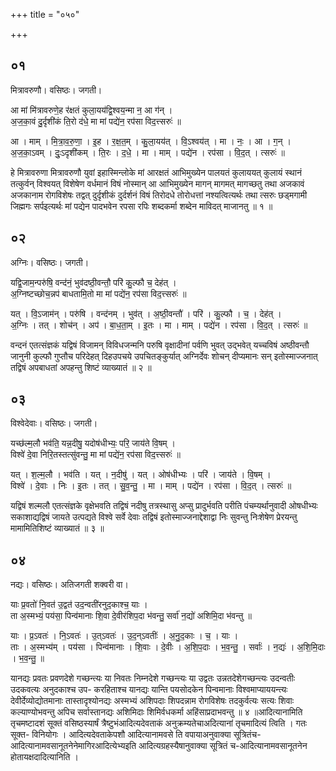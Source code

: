 +++
title = "०५०"

+++


## ०१
मित्रावरुणौ। वसिष्ठः। जगती।

आ मां मि॑त्रावरुणे॒ह र॑क्षतं कुला॒यय॑द्वि॒श्वय॒न्मा न॒ आ ग॑न् ।  
अ॒ज॒का॒वं दु॒र्दृशी॑कं ति॒रो द॑धे॒ मा मां पद्ये॑न॒ रप॑सा विद॒त्त्सरुः॑ ॥

आ । माम् । मि॒त्रा॒व॒रु॒णा॒ । इ॒ह । र॒क्ष॒त॒म् । कु॒ला॒यय॑त् । वि॒ऽश्वय॑त् । मा । नः॒ । आ । ग॒न् ।  
अ॒ज॒का॒ऽवम् । दुः॒ऽदृशी॑कम् । ति॒रः । द॒धे॒ । मा । माम् । पद्ये॑न । रप॑सा । वि॒द॒त् । त्सरुः॑ ॥

हे मित्रावरुणा मित्रावरुणौ युवां इहास्मिन्लोके मां आरक्षतं आभिमुख्येन पालयतं कुलाययत् कुलायं स्थानं तत्कुर्वन् विश्वयत् विशेषेण वर्धमानं विषं नोस्मान् आ आभिमुख्येन मागन् मागमत् मागच्छतु तथा अजकावं अजकानाम रोगविशेषः तद्वत् दुर्दृशीकं दुर्दर्शनं विषं तिरोदधे तोरोधत्तां नश्यत्वित्यर्थः तथा त्सरुः छड्मगामी जिह्मगः सर्पइत्यर्थः मां पद्येन पादभवेन रपसा रपिः शब्दकर्मा शब्देन माविदत् माजानतु ॥ १ ॥

## ०२
अग्निः। वसिष्ठः। जगती।

यद्वि॒जाम॒न्परु॑षि॒ वन्द॑नं॒ भुव॑दष्ठी॒वन्तौ॒ परि॑ कु॒ल्फौ च॒ देह॑त् ।  
अ॒ग्निष्टच्छोच॒न्नप॑ बाधतामि॒तो मा मां पद्ये॑न॒ रप॑सा विद॒त्त्सरुः॑ ॥

यत् । वि॒ऽजाम॑न् । परु॑षि । वन्द॑नम् । भुव॑त् । अ॒ष्ठी॒वन्तौ॑ । परि॑ । कु॒ल्फौ । च॒ । देह॑त् ।  
अ॒ग्निः । तत् । शोच॑न् । अप॑ । बा॒ध॒ता॒म् । इ॒तः । मा । माम् । पद्ये॑न । रप॑सा । वि॒द॒त् । त्सरुः॑ ॥

वन्दनं एतत्संज्ञकं यद्विषं विजामन् विविधजन्मनि परुषि वृक्षादीनां पर्वणि भुवत् उद्भवेत् यच्चविषं अष्ठीवन्तौ जानुनी कुल्फौ गुप्तौच परिदेहत् दिहउपचये उपचितङ्कुर्यात् अग्निर्देवः शोचन् दीप्यमानः सन् इतोस्माज्जनात् तद्विषं अपबाधतां अपहन्तु शिष्टं व्याख्यातं ॥ २ ॥

## ०३
विश्वेदेवाः। वसिष्ठः। जगती।

यच्छ॑ल्म॒लौ भव॑ति॒ यन्न॒दीषु॒ यदोष॑धीभ्यः॒ परि॒ जाय॑ते वि॒षम् ।  
विश्वे॑ दे॒वा निरि॒तस्तत्सु॑वन्तु॒ मा मां पद्ये॑न॒ रप॑सा विद॒त्त्सरुः॑ ॥

यत् । श॒ल्म॒लौ । भव॑ति । यत् । न॒दीषु॑ । यत् । ओष॑धीभ्यः । परि॑ । जाय॑ते । वि॒षम् ।  
विश्वे॑ । दे॒वाः । निः । इ॒तः । तत् । सु॒व॒न्तु॒ । मा । माम् । पद्ये॑न । रप॑सा । वि॒द॒त् । त्सरुः॑ ॥

यद्विषं शल्मलौ एतत्संज्ञके वृक्षेभवति तद्विषं नदीषु तत्रस्थासु अप्सु प्रादुर्भवति परीति पंचम्यर्थानुवादी ओषधीभ्यः सकाशाद्यद्विषं जायते उत्पद्यते विश्वे सर्वे देवाः तद्विषं इतोस्माज्जनाद्देशाद्वा निः सुवन्तु निःशेषेण प्रेरयन्तु मामामितिशिष्टं व्याख्यातं ॥ ३ ॥

## ०४
नद्यः। वसिष्ठः। अतिजगती शक्वरी वा।

याः प्र॒वतो॑ नि॒वत॑ उ॒द्वत॑ उद॒न्वती॑रनुद॒काश्च॒ याः ।  
ता अ॒स्मभ्यं॒ पय॑सा॒ पिन्व॑मानाः शि॒वा दे॒वीर॑शिप॒दा भ॑वन्तु॒ सर्वा॑ न॒द्यो॑ अशिमि॒दा भ॑वन्तु ॥

याः । प्र॒ऽवतः॑ । नि॒ऽवतः॑ । उ॒त्ऽवतः॑ । उ॒द॒न्ऽवतीः॑ । अ॒नु॒द॒काः । च॒ । याः ।  
ताः । अ॒स्मभ्य॑म् । पय॑सा । पिन्व॑मानाः । शि॒वाः । दे॒वीः । अ॒शि॒प॒दाः । भ॒व॒न्तु॒ । सर्वाः॑ । न॒द्यः॑ । अ॒शि॒मि॒दाः । भ॒व॒न्तु॒ ॥

यानद्यः प्रवतः प्रवणदेशे गच्छन्त्यः या निवतः निम्नदेशे गच्छन्त्यः या उद्वतः उन्नतदेशेगच्छन्त्यः उदन्वतीः उदकवत्यः अनुदकाश्च उप- करहिताश्च यानद्यः यान्ति पयसोदकेन पिन्वमानाः विश्वमाप्याययन्त्यः देवीर्देव्योद्योतमानाः तास्तादृश्योनद्यः अस्मभ्यं अशिपदाः शिपदन्नाम रोगविशेषः तदकुर्वत्यः सत्यः शिवाः कल्याण्योभवन्तु अपिच सर्वास्तानद्यः अशिमिदाः शिमिर्वधकर्मा अहिंसाप्रदाभवन्तु ॥ ४ ॥आदित्यानामिति तृचमष्टादशं सूक्तं वसिष्ठस्यार्षं त्रैष्टुभंआदित्यदेवताकं अनुक्रम्यतेचाअदित्यानां तृचमादित्यं त्विति । गतः सूक्त- विनियोगः । आदित्यदेवताकेपशौ आदित्यानामवसे ति वपायाअनुवाक्या सूत्रितंच-आदित्यानामवसानूतनेनेमागिरआदित्येभ्यइति आदित्यग्रहस्यैषानुवाक्या सूत्रितं च-आदित्यानामवसानूतनेन होतायक्षदादित्यानिति ।
